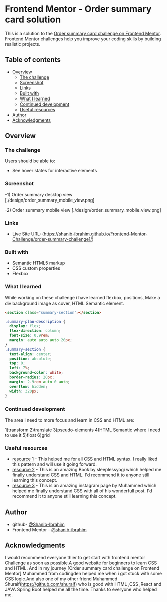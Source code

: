 # Frontend Mentor - Order summary card solution

This is a solution to the [Order summary card challenge on Frontend Mentor](https://www.frontendmentor.io/challenges/order-summary-component-QlPmajDUj). Frontend Mentor challenges help you improve your coding skills by building realistic projects.

## Table of contents

- [Overview](#overview)
  - [The challenge](#the-challenge)
  - [Screenshot](#screenshot)
  - [Links](#links)
  - [Built with](#built-with)
  - [What I learned](#what-i-learned)
  - [Continued development](#continued-development)
  - [Useful resources](#useful-resources)
- [Author](#author)
- [Acknowledgments](#acknowledgments)


## Overview

### The challenge

Users should be able to:

- See hover states for interactive elements

### Screenshot

-1) Order summary desktop view
    [./design/order_summary_mobile_view.png]

-2) Order summary mobile view
    [./design/order_summary_mobile_view.png]



### Links

- Live Site URL: (https://shanib-ibrahim.github.io/Frontend-Mentor-Challenge/order-summary-challenge1/)


### Built with

- Semantic HTML5 markup
- CSS custom properties
- Flexbox

### What I learned

While working on these challenge i have learned flexbox, positions, Make a div background image as cover, HTML Semantic element.

```html
<section class="summary-section"></section>
```
```css
.summary-plan-description {
  display: flex;
  flex-direction: column;
  font-size: 0.9rem;
  margin: auto auto auto 20px;
}
.summary-section {
  text-align: center;
  position: absolute;
  top: 0;
  left: 7%;
  background-color: white;
  border-radius: 20px;
  margin: 2.9rem auto 0 auto;
  overflow: hidden;
  width: 320px;
}
```


### Continued development

The area i need to more focus and learn in CSS and HTML are:

 1)transform
 2)translate
 3)pseudo-elements
 4)HTML Semantic where i need to use it
 5)float
 6)grid


### Useful resources

- [resource 1](https://developer.mozilla.org/en-US/) - This helped me for all CSS and HTML syntax. I really liked this pattern and will use it going forward.
- [resource 2](https://www.instagram.com/sleeplessyogi/?hl=en) - This is an amazing Book by sleeplessyogi which helped me finally understand CSS and HTML. I'd recommend it to anyone still learning this concept.
- [resource 3](https://www.instagram.com/codingden/?hl=en) - This is an amazing instagram page by Muhammed which helped me finally understand CSS with all of his wonderfull post. I'd recommend it to anyone still learning this concept.

## Author

- github- [@Shanib-Ibrahim](https://github.com/shanib-ibrahim)
- Frontend Mentor - [@shanib-ibrahim](https://www.frontendmentor.io/profile/shanib-ibrahim)


## Acknowledgments

I would recommend everyone thier to get start with frontend mentor Challenge as soon as possible.A good website for beginners to learn CSS and HTML. And in my journey [Order summary card challenge on Frontend Mentor]  Muhammed from codingden helped me when i got stuck with some CSS logic.And also one of my other friend Muhammed Shuraif(https://github.com/shuraif) who is good with HTML ,CSS ,React and JAVA Spring Boot helped me all the time. Thanks to everyone who helped me.
